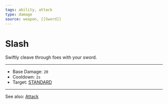 ```yaml
---
tags: ability, attack
type: damage
source: weapon, [[Sword]]
---
```

# Slash

Swiftly cleave through foes with your sword.

---

- Base Damage: `20`
- Cooldown: `2s`
- Target: [STANDARD](Targets/STANDARD.md)

---

See also: [Attack](Mechanics/Attack.md)